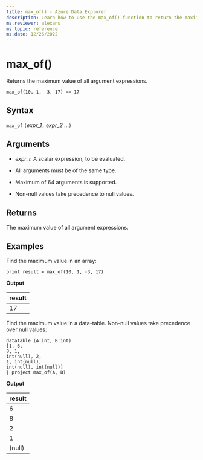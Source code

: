 ```yaml
---
title: max_of() - Azure Data Explorer
description: Learn how to use the max_of() function to return the maximum value of all argument expressions.
ms.reviewer: alexans
ms.topic: reference
ms.date: 12/26/2022
---
```

# max_of()

Returns the maximum value of all argument expressions.

```kusto
max_of(10, 1, -3, 17) == 17
```

## Syntax

`max_of` `(`*expr_1*`,` *expr_2* ...`)`

## Arguments

* *expr_i*: A scalar expression, to be evaluated.

* All arguments must be of the same type.
* Maximum of 64 arguments is supported.
* Non-null values take precedence to null values.

## Returns

The maximum value of all argument expressions.

## Examples

Find the maximum value in an array:

<!-- csl: https://help.kusto.windows.net/Samples  -->
```kusto
print result = max_of(10, 1, -3, 17) 
```

**Output**

|result|
|---|
|17|

Find the maximum value in a data-table. Non-null values take precedence over null values:

<!-- csl: https://help.kusto.windows.net/Samples  -->
```kusto
datatable (A:int, B:int)
[1, 6,
8, 1,
int(null), 2,
1, int(null),
int(null), int(null)]
| project max_of(A, B)
```

**Output**

|result|
|---|
|6|
|8|
|2|
|1|
|(null)|
